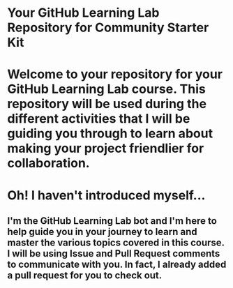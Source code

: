 # Your GitHub Learning Lab Repository for Community Starter Kit

# Welcome to **your** repository for your GitHub Learning Lab course. This repository will be used during the different activities that I will be guiding you through to learn about making your project friendlier for collaboration.

# Oh! I haven't introduced myself...

## I'm the GitHub Learning Lab bot and I'm here to help guide you in your journey to learn and master the various topics covered in this course. I will be using Issue and Pull Request comments to communicate with you. In fact, I already added a pull request for you to check out.


